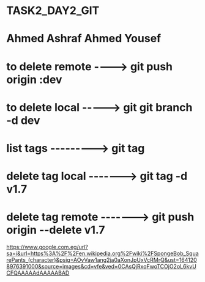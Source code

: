 # TASK2_DAY2_GIT

# Ahmed Ashraf Ahmed Yousef

# to delete remote ----> git push origin :dev

# to delete local -----> git git branch -d dev


# list tags ---------> git tag


# delete tag local -------> git tag -d v1.7

# delete tag remote -------> git push origin --delete v1.7


https://www.google.com.eg/url?sa=i&url=https%3A%2F%2Fen.wikipedia.org%2Fwiki%2FSpongeBob_SquarePants_(character)&psig=AOvVaw1ang2ja0aXonJpUxVcRMrQ&ust=1641208976391000&source=images&cd=vfe&ved=0CAsQjRxqFwoTCOjO2oL6kvUCFQAAAAAdAAAAABAD